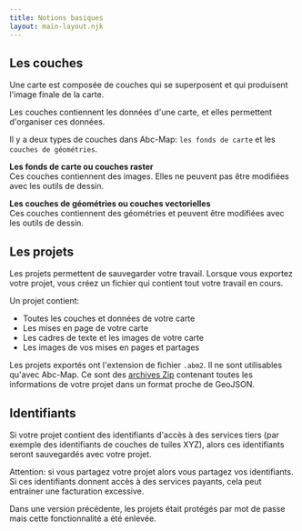 ```yaml
---
title: Notions basiques
layout: main-layout.njk
---
```


## Les couches

Une carte est composée de couches qui se superposent et qui produisent l'image finale de la carte.

Les couches contiennent les données d'une carte, et elles permettent d'organiser ces données.

Il y a deux types de couches dans Abc-Map: `les fonds de carte` et les `couches de géométries`.

**Les fonds de carte ou couches raster**  
Ces couches contiennent des images. Elles ne peuvent pas être modifiées avec les outils de dessin.

**Les couches de géométries ou couches vectorielles**  
Ces couches contiennent des géométries et peuvent être modifiées avec les outils de dessin.

## Les projets

Les projets permettent de sauvegarder votre travail. Lorsque vous exportez votre projet, vous créez un fichier qui contient tout votre travail en cours.

Un projet contient:

- Toutes les couches et données de votre carte
- Les mises en page de votre carte
- Les cadres de texte et les images de votre carte
- Les images de vos mises en pages et partages

Les projets exportés ont l'extension de fichier `.abm2`. Il ne sont utilisables qu'avec Abc-Map. Ce sont des
<a href="https://fr.wikipedia.org/wiki/ZIP_(format_de_fichier)" target="_blank">archives Zip</a> contenant toutes les informations de votre projet dans un
format proche de GeoJSON.

## Identifiants

Si votre projet contient des identifiants d'accès à des services tiers (par exemple des identifiants de couches de tuiles XYZ), alors ces identifiants seront
sauvegardés avec votre projet.

Attention: si vous partagez votre projet alors vous partagez vos identifiants. Si ces identifiants
donnent accès à des services payants, cela peut entrainer une facturation excessive.

<div class="alert alert-info">
Dans une version précédente, les projets était protégés par mot de passe mais cette fonctionnalité a été enlevée.
</div>
